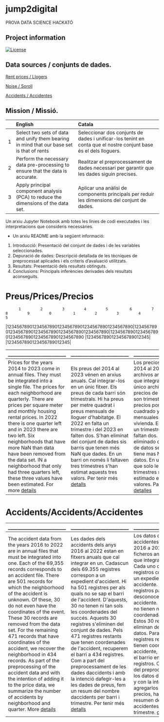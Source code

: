 # jump2digital
PROVA DATA SCIENCE HACKATÓ
## Project information

[![License](https://img.shields.io/badge/License-BSD%203--Clause-blue.svg)](https://opensource.org/licenses/BSD-3-Clause)


## Data sources / conjunts de dades.
[Rent prices / Llogers](https://opendata-ajuntament.barcelona.cat/data/es/dataset/est-mercat-immobiliari-lloguer-mitja-mensual/resource/0a71a12d-55fa-4a76-b816-4ee55f84d327)

[Noise / Soroll](https://opendata-ajuntament.barcelona.cat/data/es/dataset/poblacio-exposada-mapa-estrategic-soroll/resource/3846500e-72aa-4780-967f-f09aa184eaba)

[Accidents / Accidentes](https://opendata-ajuntament.barcelona.cat/data/ca/dataset/accidents_causa_conductor_gu_bcn/resource/1a05cdd4-4844-41a5-872d-a0824d11b517?inner_span=True)


## Mission / Missió.

|  |English     |Catala      |
|-|:--------------------------------------------------------------------------|:--------------------------------------------------------------------------|
|1|Select two sets of data and unify them bearing in mind that our base set is that of rents|Seleccionar dos conjunts de dades i unificar-los tenint en conta que el nostre conjunt base és el dels lloguers.|
|2|Perform the necessary data pre-processing to ensure that the data is accurate.|Realitzar el preprocessament de dades necessari per garantir que les dades siguin precises.|
|3|Apply principal component analysis (PCA) to reduce the dimensions of the data set.|Aplicar una anàlisi de components principals per reduir les dimensions del conjunt de dades.| 


Un arxiu Jupyter Notebook amb totes les línies de codi executades i les interpretacions que
consideris necessàries.
- Un arxiu README amb la següent informació:
1. Introducció: Presentació del conjunt de dades i de les variables seleccionades.
2. Depuració de dades: Descripció detallada de les tècniques de preprocessat aplicades i els
criteris d’avaluació utilitzats.
3. Resultats: Presentació dels resultats obtinguts.
4. Conclusions: Principals inferències derivades dels resultats aconseguits. 

# Preus/Prices/Precios
          1         2         3         4         5          6         7         8         9         0          1         2         3         4         5
|12345678901234567890123456789012345678901234567890|12345678901234567890123456789012345678901234567890|12345678901234567890123456789012345678901234567890
                          |1234567890123456789012345|
                                                    |1234567890123456789012345|

|_________________________|_________________________|_________________________|
|-------------------------|-------------------------|-------------------------|
|Prices for the years 2014 to 2023 come in annual files. They must be integrated into a single file. The prices for each neighborhood are quarterly. There are prices per square meter and monthly housing rental prices. In 2022 there is one quarter left and in 2023 there are two left. Six neighborhoods that have more NaN than data have been removed from the data set. IN a neighborhood that only had three quarters left, these three values have been estimated. For more [details](https://github.com/luismiguelcasadodiaz/jump2digital/blob/main/data/price/README.md)| Els preus del 2014 al 2023 vénen en arxius anuals. Cal integrar-los en un únic fitxer. Els preus de cada barri són trimestrals. Hi ha preus per metre quadrat i preus mensuals de lloguer d'habitatge. El 2022 en falta un trimestre i del 2023 en falten dos. S'han eliminat del conjunt de dades sis barris que tenen més NaN que dades. En un barri on només li faltaven tres trimestres s'han estimat aquests tres valors. Per tenir més [detalls](https://github.com/luismiguelcasadodiaz/jump2digital/blob/main/data/price/README.md)   |Los precios de los años 2014 al 2023 vienen en archivos anuales. Hay que integrarlos en un único archivo. Los precios de cada barrio son trimestrales.Hay precios por metro cuadrado y precios mensuales de alquiler de vivienda. En 2022 falta un trimestre y de 2023 faltan dos. Se han eliminado del conjunto de datos seis barrios que tiene mas NaN que datos. En un barrio al que solo le faltaban tres trimestres se han estimado estos tres valores. Para tener más [detalles](https://github.com/luismiguelcasadodiaz/jump2digital/blob/main/data/price/README.md)|


# Accidents/Accidents/Accidentes
|_________________________|_________________________|_________________________|
|-------------------------|-------------------------|-------------------------|
|The accident data from the years 2016 to 2022 are in annual files that must be integrated into one. Each of the 69,355 records corresponds to an accident file. There are 501 records for which the neighborhood of the accident is unknown. Of these, 30 do not even have the coordinates of the event. These 30 records are removed from the data set. For the remaining 471 records that have coordinates of the accident, we recover the neighborhood in 434 records. As part of the preprocessing of the accident data and with the intention of adding it to the price data, we summarize the number of accidents by neighborhood and quarter. More [details](https://github.com/luismiguelcasadodiaz/jump2digital/blob/main/data/accident/README.md)| Les dades dels accidents dels anys 2016 al 2022 estan en fitxers anuals que cal integrar en un. Cadascun dels 69.355 registres correspon a un expedient d'accident. Hi ha 501 registres per als quals no se sap el barri de l'accident. D'aquests, 30 no tenen ni tan sols les coordenades del succés. Aquests 30 registres s'eliminen del conjunt de dades. Pels 471 registres restants que tenen coordenades de l'accident, recuperem el barri a 434 registres. Com a part del preprocessament de les dades daccidents i amb la intenció dafegir-les a les dades de preus, fem un resum del nombre daccidents per barri i trimestre. Per tenir més [detalls](https://github.com/luismiguelcasadodiaz/jump2digital/blob/main/data/price/README.md)   |Los datos de los accidentes de los años 2016 a 2022 están en ficheros anuales que hay que integrare en uno. Cada uno de los 69 355 registros corresponde a un expediente de accidente. Hay 501 registros para los  que se desconoce el barrio del accidente. De estos 30 no tienen nisiquiera las coordenadas del suceso. Estos 30 registros se eliminan del conjunto de datos. Para los 471 registres restantes que tienen coordenadas del accidente, recuperamos el barrio en 434 registros. Como parte del preprocesamiento de los datos de accidentes y con la intención de agregarlos a los datos de precios, hacemos un resumen del número de accidentes por barrio y trimestre. [detalles](https://github.com/luismiguelcasadodiaz/jump2digital/blob/main/data/accident/README.md)|




